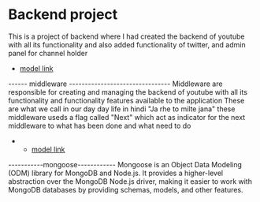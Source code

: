 # Backend project 
This is a project of backend where I had created the backend of youtube with all its functionality and also added functionality of twitter, and admin panel for channel holder
- [model link](https://app.eraser.io/workspace/RBNgh9DAdoQKAgZfZkP7?origin=share)


------ middleware -------------------------------- 
Middleware are responsible for creating and managing the backend of youtube with all its functionality and functionality features available to the  application 
These are what  we call in our day day life in hindi "Ja rhe to milte jana" these middleware useds a flag called "Next" which act as indicator for the next middleware to what has been done and what need to do 
- - [model link](https://app.eraser.io/workspace/PmlS3lCWuWBjK3FlW5b9?origin=share)

-----------mongoose------------
Mongoose is an Object Data Modeling (ODM) library for MongoDB and Node.js. It provides a higher-level abstraction over the MongoDB Node.js driver, making it easier to work with MongoDB databases by providing schemas, models, and other features.